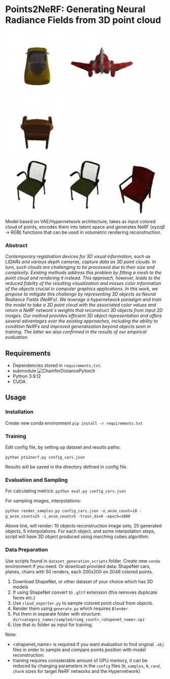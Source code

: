 # Points2NeRF: Generating Neural Radiance Fields from 3D point cloud


![Car](examples/car.gif) ![Plane](examples/plane.gif) ![Chair](examples/chair.gif)
![Interpolation](examples/interpolation.gif)

Model based on VAE/Hypernetwork architecture, takes as input colored cloud of points, encodes them into latent space and generates NeRF (xyz$\alpha\beta$ -> RGB) functions that can be used in volumetric rendering reconstruction.

### Abstract
*Contemporary registration devices for 3D visual information, such as LIDARs and various depth cameras, capture data as 3D point clouds. In turn, such clouds are challenging to be processed due to their size and complexity. Existing methods address this problem by fitting a mesh to the point cloud and rendering it instead. This approach, however, leads to the reduced fidelity of the resulting visualization and misses color information of the objects crucial in computer graphics applications. In this work, we propose to mitigate this challenge by representing 3D objects as Neural Radiance Fields (NeRFs). We leverage a hypernetwork paradigm and train the model to take a 3D point cloud with the associated color values and return a NeRF network's weights that reconstruct 3D objects from input 2D images. Our method provides efficient 3D object representation and offers several advantages over the existing approaches, including the ability to condition NeRFs and improved generalization beyond objects seen in training. The latter we also confirmed in the results of our empirical evaluation.*

## Requirements
- Dependencies stored in `requirements.txt`.
- submodule ![ChamferDistancePytorch](https://github.com/ThibaultGROUEIX/ChamferDistancePytorch)
- Python 3.9.12
- CUDA

## Usage

### Installation
Create new conda environment 
 `pip install -r requirements.txt`
 
### Training
Edit config file, by setting up dataset and results paths:

`python pts2nerf.py config_cars.json`

Results will be saved in the directory defined in config file.

### Evaluation and Sampling

For calculating metrics:
`python eval.py config_cars.json`

For sampling images, interpolations:

`python render_samples.py config_cars.json -o_anim_count=10 -g_anim_count=25 -i_anim_count=5 -train_ds=0 -epoch=1000`

Above line, will render: 10 objects reconstruction image sets, 25 generated objects, 5 interpolations.
For each object, and some interpolation steps, script will have 3D object produced using marching cubes algorithm.
   
### Data Preparation
  
Use scripts found in `dataset_generation_scripts` folder. Create new `conda` environment if you need.
Or download provided data: ShapeNet cars, planes, chairs with 50 renders, each 200x200 on 2048 colored points.

1. Download ShapeNet, or other dataset of your choice which has 3D models
2. If using ShapeNet convert to `.gltf` extension (this removes duplicate faces etc.)
3. Use `cloud_exporter.py` to sample colored point cloud from objects.
4. Render them using `generate.py` which requires `Blender`
5. Put them in separate folder with structure: `ds/<category_name>/sampled/<img_count>_<shapenet_name>.npz`
6. Use that `ds` folder as input for training.

Note:
- <shapenet_name> is required if you want evaluation to find original `.obj` files in order to sample and compare points position with model reconstruction.
- training requires considerable amount of GPU memory, it can be reduced by changing parameters in the `config` files (`N_samples`, `N_rand`, `chunk` sizes for target NeRF networks and the Hypernetwork)
